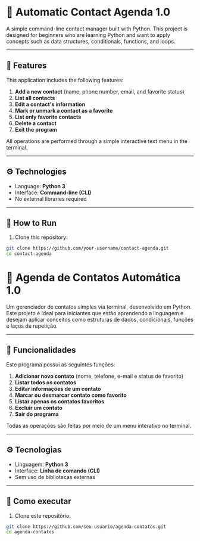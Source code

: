 # 📒 Automatic Contact Agenda 1.0

A simple command-line contact manager built with Python. This project is designed for beginners who are learning Python and want to apply concepts such as data structures, conditionals, functions, and loops.

---

## 📌 Features

This application includes the following features:

1. **Add a new contact** (name, phone number, email, and favorite status)
2. **List all contacts**
3. **Edit a contact's information**
4. **Mark or unmark a contact as a favorite**
5. **List only favorite contacts**
6. **Delete a contact**
7. **Exit the program**

All operations are performed through a simple interactive text menu in the terminal.

---

## ⚙️ Technologies

- Language: **Python 3**
- Interface: **Command-line (CLI)**
- No external libraries required

---

## 🚀 How to Run

1. Clone this repository:

```bash
git clone https://github.com/your-username/contact-agenda.git
cd contact-agenda

```

# 📒 Agenda de Contatos Automática 1.0

Um gerenciador de contatos simples via terminal, desenvolvido em Python. Este projeto é ideal para iniciantes que estão aprendendo a linguagem e desejam aplicar conceitos como estruturas de dados, condicionais, funções e laços de repetição.

---

## 📌 Funcionalidades

Este programa possui as seguintes funções:

1. **Adicionar novo contato** (nome, telefone, e-mail e status de favorito)
2. **Listar todos os contatos**
3. **Editar informações de um contato**
4. **Marcar ou desmarcar contato como favorito**
5. **Listar apenas os contatos favoritos**
6. **Excluir um contato**
7. **Sair do programa**

Todas as operações são feitas por meio de um menu interativo no terminal.

---

## ⚙️ Tecnologias

- Linguagem: **Python 3**
- Interface: **Linha de comando (CLI)**
- Sem uso de bibliotecas externas

---

## 🚀 Como executar

1. Clone este repositório:

```bash
git clone https://github.com/seu-usuario/agenda-contatos.git
cd agenda-contatos
```

